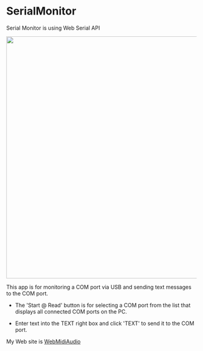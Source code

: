# SerialMonitor
Serial Monitor is using Web Serial API

<img src="https://webmidiaudio.com/jpeg/serialmonitor.jpg" width="640">

This app is for monitoring a COM port via USB and sending text messages to the COM port.

- The 'Start @ Read' button is for selecting a COM port from the list that displays all connected COM ports on the PC.

- Enter text into the TEXT right box and click 'TEXT' to send it to the COM port.

My Web site is [WebMidiAudio](https://webmidiaudio.com/)<br>
